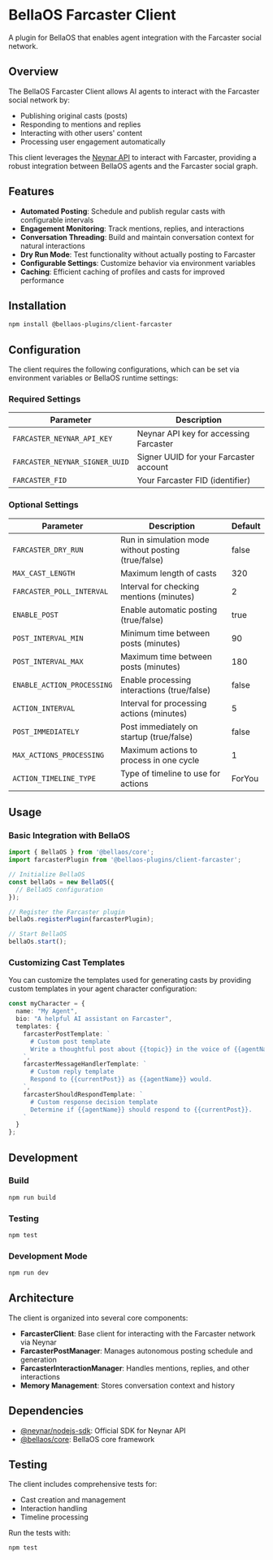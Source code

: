 # BellaOS Farcaster Client

A plugin for BellaOS that enables agent integration with the Farcaster social network.

## Overview

The BellaOS Farcaster Client allows AI agents to interact with the Farcaster social network by:

- Publishing original casts (posts)
- Responding to mentions and replies
- Interacting with other users' content
- Processing user engagement automatically

This client leverages the [Neynar API](https://neynar.com) to interact with Farcaster, providing a robust integration between BellaOS agents and the Farcaster social graph.

## Features

- **Automated Posting**: Schedule and publish regular casts with configurable intervals
- **Engagement Monitoring**: Track mentions, replies, and interactions
- **Conversation Threading**: Build and maintain conversation context for natural interactions
- **Dry Run Mode**: Test functionality without actually posting to Farcaster
- **Configurable Settings**: Customize behavior via environment variables
- **Caching**: Efficient caching of profiles and casts for improved performance

## Installation

```bash
npm install @bellaos-plugins/client-farcaster
```

## Configuration

The client requires the following configurations, which can be set via environment variables or BellaOS runtime settings:

### Required Settings

| Parameter | Description |
|-----------|-------------|
| `FARCASTER_NEYNAR_API_KEY` | Neynar API key for accessing Farcaster |
| `FARCASTER_NEYNAR_SIGNER_UUID` | Signer UUID for your Farcaster account |
| `FARCASTER_FID` | Your Farcaster FID (identifier) |

### Optional Settings

| Parameter | Description | Default |
|-----------|-------------|---------|
| `FARCASTER_DRY_RUN` | Run in simulation mode without posting (true/false) | false |
| `MAX_CAST_LENGTH` | Maximum length of casts | 320 |
| `FARCASTER_POLL_INTERVAL` | Interval for checking mentions (minutes) | 2 |
| `ENABLE_POST` | Enable automatic posting (true/false) | true |
| `POST_INTERVAL_MIN` | Minimum time between posts (minutes) | 90 |
| `POST_INTERVAL_MAX` | Maximum time between posts (minutes) | 180 |
| `ENABLE_ACTION_PROCESSING` | Enable processing interactions (true/false) | false |
| `ACTION_INTERVAL` | Interval for processing actions (minutes) | 5 |
| `POST_IMMEDIATELY` | Post immediately on startup (true/false) | false |
| `MAX_ACTIONS_PROCESSING` | Maximum actions to process in one cycle | 1 |
| `ACTION_TIMELINE_TYPE` | Type of timeline to use for actions | ForYou |

## Usage

### Basic Integration with BellaOS

```typescript
import { BellaOS } from '@bellaos/core';
import farcasterPlugin from '@bellaos-plugins/client-farcaster';

// Initialize BellaOS
const bellaOs = new BellaOS({
  // BellaOS configuration
});

// Register the Farcaster plugin
bellaOs.registerPlugin(farcasterPlugin);

// Start BellaOS
bellaOs.start();
```

### Customizing Cast Templates

You can customize the templates used for generating casts by providing custom templates in your agent character configuration:

```typescript
const myCharacter = {
  name: "My Agent",
  bio: "A helpful AI assistant on Farcaster",
  templates: {
    farcasterPostTemplate: `
      # Custom post template
      Write a thoughtful post about {{topic}} in the voice of {{agentName}}.
    `,
    farcasterMessageHandlerTemplate: `
      # Custom reply template
      Respond to {{currentPost}} as {{agentName}} would.
    `,
    farcasterShouldRespondTemplate: `
      # Custom response decision template
      Determine if {{agentName}} should respond to {{currentPost}}.
    `
  }
};
```

## Development

### Build

```bash
npm run build
```

### Testing

```bash
npm test
```

### Development Mode

```bash
npm run dev
```

## Architecture

The client is organized into several core components:

- **FarcasterClient**: Base client for interacting with the Farcaster network via Neynar
- **FarcasterPostManager**: Manages autonomous posting schedule and generation
- **FarcasterInteractionManager**: Handles mentions, replies, and other interactions
- **Memory Management**: Stores conversation context and history

## Dependencies

- [@neynar/nodejs-sdk](https://www.npmjs.com/package/@neynar/nodejs-sdk): Official SDK for Neynar API
- [@bellaos/core](https://www.npmjs.com/package/@bellaos/core): BellaOS core framework

## Testing

The client includes comprehensive tests for:
- Cast creation and management
- Interaction handling
- Timeline processing

Run the tests with:

```bash
npm test
```
